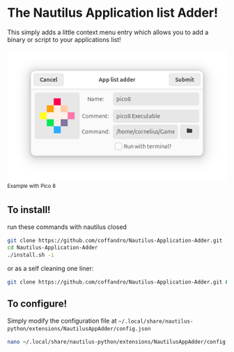 # The Nautilus Application list Adder!
This simply adds a little context menu entry which allows you to add a binary or script to your applications list!

![Pico 8 Example](Examples/Pico8Example.png)
<br>
<sup>Example with Pico 8</sub>

## To install!
run these commands with nautilus closed
```Bash
git clone https://github.com/coffandro/Nautilus-Application-Adder.git
cd Nautilus-Application-Adder
./install.sh -i
```
or as a self cleaning one liner:
```Bash
git clone https://github.com/coffandro/Nautilus-Application-Adder.git && cd Nautilus-Application-Adder && ./install.sh -i && cd .. && yes "yes" | rm -rI Nautilus-Application-Adder
```

## To configure!
Simply modify the configuration file at `~/.local/share/nautilus-python/extensions/NautilusAppAdder/config.json` 
```Bash
nano ~/.local/share/nautilus-python/extensions/NautilusAppAdder/config.json
```
